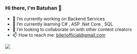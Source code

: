 ### Hi there, I'm Batuhan 👋

- 🔭 I’m currently working on Backend Services
- 🌱 I’m currently learning C# , ASP .Net Core , SQL
- 👯 I’m looking to collaborate on with other content creators
- 📫 How to reach me: bileriofficial@gmail.com





<img src="https://github-readme-stats.vercel.app/api?username=batuhanileri&&show_icons=true&title_color=ffffff&icon_color=bb2acf&text_color=daf7dc&bg_color=151515">

